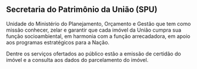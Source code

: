 Secretaria do Patrimônio da União (SPU)
---

Unidade do Ministério do Planejamento, Orçamento e Gestão que tem como missão conhecer, zelar e garantir que cada imóvel da União cumpra sua função socioambiental, em harmonia com a função arrecadadora, em apoio aos programas estratégicos para a Nação.

Dentre os serviços ofertados ao público estão a emissão de certidão do imóvel e a consulta aos dados do parcelamento do imóvel.